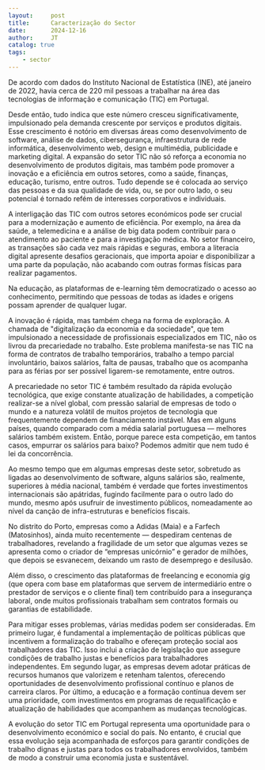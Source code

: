 ```yaml
---
layout:     post
title:      Caracterização do Sector
date:       2024-12-16
author:     JT
catalog: true
tags:
    - sector
---
```

De acordo com dados do Instituto Nacional de Estatística (INE), até janeiro de 2022, havia cerca de 220 mil pessoas a trabalhar na área das tecnologias de informação e comunicação (TIC) em Portugal.

Desde então, tudo indica que este número cresceu significativamente, impulsionado pela demanda crescente por serviços e produtos digitais. Esse crescimento é notório em diversas áreas como desenvolvimento de software, análise de dados, cibersegurança, infraestrutura de rede informática, desenvolvimento web, design e multimédia, publicidade e marketing digital. A expansão do setor TIC não só reforça a economia no desenvolvimento de produtos digitais, mas também pode promover a inovação e a eficiência em outros setores, como a saúde, finanças, educação, turismo, entre outros. Tudo depende se é colocada ao serviço das pessoas e da sua qualidade de vida, ou, se por outro lado, o seu potencial é tornado refém de interesses corporativos e individuais. 

A interligação das TIC com outros setores económicos pode ser crucial para a modernização e aumento de eficiência. Por exemplo, na área da saúde, a telemedicina e a análise de big data podem contribuir para o atendimento ao paciente e para a investigação médica. No setor financeiro, as transações são cada vez mais rápidas e seguras, embora a literacia digital apresente desafios geracionais, que importa apoiar e disponibilizar a uma parte da população, não acabando com outras formas físicas para realizar pagamentos. 

Na educação, as plataformas de e-learning têm democratizado o acesso ao conhecimento, permitindo que pessoas de todas as idades e origens possam aprender de qualquer lugar.

A inovação é rápida, mas também chega na forma de exploração. A chamada de "digitalização da economia e da sociedade", que tem impulsionado a necessidade de profissionais especializados em TIC, não os livrou da precariedade no trabalho. Este problema manifesta-se nas TIC na forma de contratos de trabalho temporários, trabalho a tempo parcial involuntário, baixos salários, falta de pausas, trabalho que os acompanha para as férias por ser possível ligarem-se remotamente, entre outros.

A precariedade no setor TIC é também resultado da rápida evolução tecnológica, que exige constante atualização de habilidades, a competição realizar-se a nível global, com pressão salarial de empresas de todo o mundo e a natureza volátil de muitos projetos de tecnologia que frequentemente dependem de financiamento instável. Mas em alguns países, quando comparado com a média salarial portuguesa — melhores salários também existem. Então, porque parece esta competição, em tantos casos, empurrar os salários para baixo? Podemos admitir que nem tudo é lei da concorrência. 

Ao mesmo tempo que em algumas empresas deste setor, sobretudo as ligadas ao desenvolvimento de software, alguns salários são, realmente, superiores à média nacional, também é verdade que fortes investimentos internacionais são apátridas, fugindo facilmente para o outro lado do mundo, mesmo após usufruir de investimento públicos, nomeadamente ao nível da canção de infra-estruturas e benefícios fiscais. 

No distrito do Porto, empresas como a Adidas (Maia) e a Farfech (Matosinhos), ainda muito recentemente — despediram centenas de trabalhadores, revelando a fragilidade de um setor que algumas vezes se apresenta como o criador de “empresas unicórnio” e gerador de milhões, que depois se esvanecem, deixando um rasto de desemprego e desilusão. 

Além disso, o crescimento das plataformas de freelancing e economia gig (que opera com base em plataformas que servem de intermediário entre o prestador de serviços e o cliente final) tem contribuído para a insegurança laboral, onde muitos profissionais trabalham sem contratos formais ou garantias de estabilidade.

Para mitigar esses problemas, várias medidas podem ser consideradas. Em primeiro lugar, é fundamental a implementação de políticas públicas que incentivem a formalização do trabalho e ofereçam proteção social aos trabalhadores das TIC. Isso inclui a criação de legislação que assegure condições de trabalho justas e benefícios para trabalhadores independentes. Em segundo lugar, as empresas devem adotar práticas de recursos humanos que valorizem e retenham talentos, oferecendo oportunidades de desenvolvimento profissional contínuo e planos de carreira claros. Por último, a educação e a formação contínua devem ser uma prioridade, com investimentos em programas de requalificação e atualização de habilidades que acompanhem as mudanças tecnológicas.

A evolução do setor TIC em Portugal representa uma oportunidade para o desenvolvimento económico e social do país. No entanto, é crucial que essa evolução seja acompanhada de esforços para garantir condições de trabalho dignas e justas para todos os trabalhadores envolvidos, também de modo a construir uma economia justa e sustentável.
